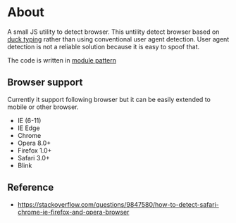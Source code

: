 # About
A small JS utility to detect browser. This untility detect browser based on [duck typing](https://en.wikipedia.org/wiki/Duck_typing) rather than using conventional user agent detection. User agent detection is not a reliable solution because it is easy to spoof that.

The code is written in [module pattern](https://medium.freecodecamp.org/javascript-modules-a-beginner-s-guide-783f7d7a5fcc)

## Browser support
Currently it support following browser but it can be easily extended to mobile or other browser.

* IE (6-11)
* IE Edge
* Chrome
* Opera 8.0+
* Firefox 1.0+
* Safari 3.0+ 
* Blink

## Reference

* https://stackoverflow.com/questions/9847580/how-to-detect-safari-chrome-ie-firefox-and-opera-browser
